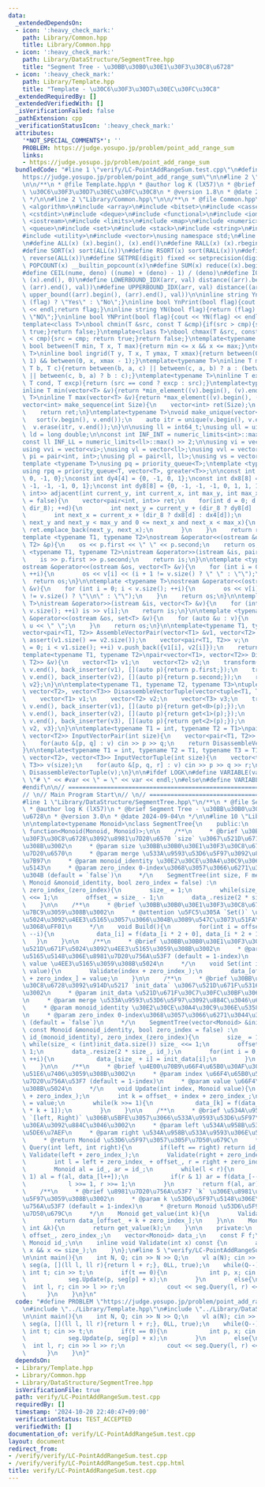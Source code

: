 ```yaml
---
data:
  _extendedDependsOn:
  - icon: ':heavy_check_mark:'
    path: Library/Common.hpp
    title: Library/Common.hpp
  - icon: ':heavy_check_mark:'
    path: Library/DataStructure/SegmentTree.hpp
    title: "Segment Tree - \u30BB\u30B0\u30E1\u30F3\u30C8\u6728"
  - icon: ':heavy_check_mark:'
    path: Library/Template.hpp
    title: "Template - \u30C6\u30F3\u30D7\u30EC\u30FC\u30C8"
  _extendedRequiredBy: []
  _extendedVerifiedWith: []
  _isVerificationFailed: false
  _pathExtension: cpp
  _verificationStatusIcon: ':heavy_check_mark:'
  attributes:
    '*NOT_SPECIAL_COMMENTS*': ''
    PROBLEM: https://judge.yosupo.jp/problem/point_add_range_sum
    links:
    - https://judge.yosupo.jp/problem/point_add_range_sum
  bundledCode: "#line 1 \"verify/LC-PointAddRangeSum.test.cpp\"\n#define PROBLEM \"\
    https://judge.yosupo.jp/problem/point_add_range_sum\"\n\n#line 2 \"Library/Template.hpp\"\
    \n\n/**\n * @file Template.hpp\n * @author log K (lX57)\n * @brief Template -\
    \ \u30C6\u30F3\u30D7\u30EC\u30FC\u30C8\n * @version 1.8\n * @date 2024-06-16\n\
    \ */\n\n#line 2 \"Library/Common.hpp\"\n\n/**\n * @file Common.hpp\n */\n\n#include\
    \ <algorithm>\n#include <array>\n#include <bitset>\n#include <cassert>\n#include\
    \ <cstdint>\n#include <deque>\n#include <functional>\n#include <iomanip>\n#include\
    \ <iostream>\n#include <limits>\n#include <map>\n#include <numeric>\n#include\
    \ <queue>\n#include <set>\n#include <stack>\n#include <string>\n#include <tuple>\n\
    #include <utility>\n#include <vector>\nusing namespace std;\n#line 12 \"Library/Template.hpp\"\
    \n#define ALL(x) (x).begin(), (x).end()\n#define RALL(x) (x).rbegin(), (x).rend()\n\
    #define SORT(x) sort(ALL(x))\n#define RSORT(x) sort(RALL(x))\n#define REVERSE(x)\
    \ reverse(ALL(x))\n#define SETPRE(digit) fixed << setprecision(digit)\n#define\
    \ POPCOUNT(x) __builtin_popcount(x)\n#define SUM(x) reduce((x).begin(), (x).end())\n\
    #define CEIL(nume, deno) ((nume) + (deno) - 1) / (deno)\n#define IOTA(x) iota((x).begin(),\
    \ (x).end(), 0)\n#define LOWERBOUND_IDX(arr, val) distance((arr).begin(), lower_bound((arr).begin(),\
    \ (arr).end(), val))\n#define UPPERBOUND_IDX(arr, val) distance((arr).begin(),\
    \ upper_bound((arr).begin(), (arr).end(), val))\n\ninline string Yn(bool flag){return\
    \ (flag) ? \"Yes\" : \"No\";}\ninline bool YnPrint(bool flag){cout << Yn(flag)\
    \ << endl;return flag;}\ninline string YN(bool flag){return (flag) ? \"YES\" :\
    \ \"NO\";}\ninline bool YNPrint(bool flag){cout << YN(flag) << endl;return flag;}\n\
    template<class T>\nbool chmin(T &src, const T &cmp){if(src > cmp){src = cmp; return\
    \ true;}return false;}\ntemplate<class T>\nbool chmax(T &src, const T &cmp){if(src\
    \ < cmp){src = cmp; return true;}return false;}\ntemplate<typename T>\ninline\
    \ bool between(T min, T x, T max){return min <= x && x <= max;}\ntemplate<typename\
    \ T>\ninline bool ingrid(T y, T x, T ymax, T xmax){return between(0, y, ymax -\
    \ 1) && between(0, x, xmax - 1);}\ntemplate<typename T>\ninline T median(T a,\
    \ T b, T c){return between(b, a, c) || between(c, a, b) ? a : (between(a, b, c)\
    \ || between(c, b, a) ? b : c);}\ntemplate<typename T>\ninline T except(T src,\
    \ T cond, T excp){return (src == cond ? excp : src);}\ntemplate<typename T>\n\
    inline T min(vector<T> &v){return *min_element((v).begin(), (v).end());}\ntemplate<typename\
    \ T>\ninline T max(vector<T> &v){return *max_element((v).begin(), (v).end());}\n\
    vector<int> make_sequence(int Size){\n    vector<int> ret(Size);\n    IOTA(ret);\n\
    \    return ret;\n}\ntemplate<typename T>\nvoid make_unique(vector<T> &v){\n \
    \   sort(v.begin(), v.end());\n    auto itr = unique(v.begin(), v.end());\n  \
    \  v.erase(itr, v.end());\n}\n\nusing ll = int64_t;\nusing ull = uint64_t;\nusing\
    \ ld = long double;\n\nconst int INF_INT = numeric_limits<int>::max() >> 2;\n\
    const ll INF_LL = numeric_limits<ll>::max() >> 2;\n\nusing vi = vector<int>;\n\
    using vvi = vector<vi>;\nusing vl = vector<ll>;\nusing vvl = vector<vl>;\nusing\
    \ pi = pair<int, int>;\nusing pl = pair<ll, ll>;\nusing vs = vector<string>;\n\
    template <typename T>\nusing pq = priority_queue<T>;\ntemplate <typename T>\n\
    using rpq = priority_queue<T, vector<T>, greater<T>>;\n\nconst int dx4[4] = {1,\
    \ 0, -1, 0};\nconst int dy4[4] = {0, -1, 0, 1};\nconst int dx8[8] = {1, 1, 0,\
    \ -1, -1, -1, 0, 1};\nconst int dy8[8] = {0, -1, -1, -1, 0, 1, 1, 1};\n\nvector<pair<int,\
    \ int>> adjacent(int current_y, int current_x, int max_y, int max_x, bool dir_8\
    \ = false){\n    vector<pair<int, int>> ret;\n    for(int d = 0; d < 4 * (1 +\
    \ dir_8); ++d){\n        int next_y = current_y + (dir_8 ? dy8[d] : dy4[d]);\n\
    \        int next_x = current_x + (dir_8 ? dx8[d] : dx4[d]);\n        if(0 <=\
    \ next_y and next_y < max_y and 0 <= next_x and next_x < max_x){\n           \
    \ ret.emplace_back(next_y, next_x);\n        }\n    }\n    return ret;\n}\n\n\
    template <typename T1, typename T2>\nostream &operator<<(ostream &os, const pair<T1,\
    \ T2> &p){\n    os << p.first << \" \" << p.second;\n    return os;\n}\n\ntemplate\
    \ <typename T1, typename T2>\nistream &operator>>(istream &is, pair<T1, T2> &p){\n\
    \    is >> p.first >> p.second;\n    return is;\n}\n\ntemplate <typename T>\n\
    ostream &operator<<(ostream &os, vector<T> &v){\n    for (int i = 0; i < v.size();\
    \ ++i){\n        os << v[i] << (i + 1 != v.size() ? \" \" : \"\");\n    }\n  \
    \  return os;\n}\n\ntemplate <typename T>\nostream &operator<<(ostream &os, vector<vector<T>>\
    \ &v){\n    for (int i = 0; i < v.size(); ++i){\n        os << v[i] << (i + 1\
    \ != v.size() ? \"\\n\" : \"\");\n    }\n    return os;\n}\n\ntemplate <typename\
    \ T>\nistream &operator>>(istream &is, vector<T> &v){\n    for (int i = 0; i <\
    \ v.size(); ++i) is >> v[i];\n    return is;\n}\n\ntemplate <typename T>\nostream\
    \ &operator<<(ostream &os, set<T> &v){\n    for (auto &u : v){\n        os <<\
    \ u << \" \";\n    }\n    return os;\n}\n\ntemplate<typename T1, typename T2>\n\
    vector<pair<T1, T2>> AssembleVectorPair(vector<T1> &v1, vector<T2> &v2){\n   \
    \ assert(v1.size() == v2.size());\n    vector<pair<T1, T2>> v;\n    for(int i\
    \ = 0; i < v1.size(); ++i) v.push_back({v1[i], v2[i]});\n    return v;\n}\n\n\
    template<typename T1, typename T2>\npair<vector<T1>, vector<T2>> DisassembleVectorPair(vector<pair<T1,\
    \ T2>> &v){\n    vector<T1> v1;\n    vector<T2> v2;\n    transform(v.begin(),\
    \ v.end(), back_inserter(v1), [](auto p){return p.first;});\n    transform(v.begin(),\
    \ v.end(), back_inserter(v2), [](auto p){return p.second;});\n    return {v1,\
    \ v2};\n}\n\ntemplate<typename T1, typename T2, typename T3>\ntuple<vector<T1>,\
    \ vector<T2>, vector<T3>> DisassembleVectorTuple(vector<tuple<T1, T2, T3>> &v){\n\
    \    vector<T1> v1;\n    vector<T2> v2;\n    vector<T3> v3;\n    transform(v.begin(),\
    \ v.end(), back_inserter(v1), [](auto p){return get<0>(p);});\n    transform(v.begin(),\
    \ v.end(), back_inserter(v2), [](auto p){return get<1>(p);});\n    transform(v.begin(),\
    \ v.end(), back_inserter(v3), [](auto p){return get<2>(p);});\n    return {v1,\
    \ v2, v3};\n}\n\ntemplate<typename T1 = int, typename T2 = T1>\npair<vector<T1>,\
    \ vector<T2>> InputVectorPair(int size){\n    vector<pair<T1, T2>> v(size);\n\
    \    for(auto &[p, q] : v) cin >> p >> q;\n    return DisassembleVectorPair(v);\n\
    }\n\ntemplate<typename T1 = int, typename T2 = T1, typename T3 = T1>\ntuple<vector<T1>,\
    \ vector<T2>, vector<T3>> InputVectorTuple(int size){\n    vector<tuple<T1, T2,\
    \ T3>> v(size);\n    for(auto &[p, q, r] : v) cin >> p >> q >> r;\n    return\
    \ DisassembleVectorTuple(v);\n}\n\n#ifdef LOGK\n#define VARIABLE(var) cerr <<\
    \ \"# \" << #var << \" = \" << var << endl;\n#else\n#define VARIABLE(...) 42\n\
    #endif\n\n// ==============================================================\n\
    // \n// Main Program Start\n// \n// ==============================================================\n\
    #line 1 \"Library/DataStructure/SegmentTree.hpp\"\n/**\n * @file SegmentTree.hpp\n\
    \ * @author log K (lX57)\n * @brief Segment Tree - \u30BB\u30B0\u30E1\u30F3\u30C8\
    \u6728\n * @version 3.0\n * @date 2024-09-04\n */\n\n#line 10 \"Library/DataStructure/SegmentTree.hpp\"\
    \n\ntemplate<typename Monoid>\nclass SegmentTree{\n    public:\n    using F =\
    \ function<Monoid(Monoid, Monoid)>;\n\n    /**\n     * @brief \u30BB\u30B0\u30E1\
    \u30F3\u30C8\u6728\u3092\u8981\u7D20\u6570 `size` \u3067\u521D\u671F\u5316\u3059\
    \u308B\u3002\n     * @param size \u30BB\u30B0\u30E1\u30F3\u30C8\u6728\u306E\u8981\
    \u7D20\u6570\n     * @param merge \u533A\u9593\u53D6\u5F97\u3092\u884C\u3046\u6F14\
    \u7B97\n     * @param monoid_identity \u30E2\u30CE\u30A4\u30C9\u306E\u5358\u4F4D\
    \u5143\n     * @param zero_index 0-index\u3068\u3057\u3066\u6271\u3044\u305F\u3044\
    \u304B (default = `false`)\n     */\n    SegmentTree(int size, F merge, const\
    \ Monoid &monoid_identity, bool zero_index = false) :\n            f(merge), id_(monoid_identity),\
    \ zero_index_(zero_index){\n        size_ = 1;\n        while(size_ < size) size_\
    \ <<= 1;\n        offset_ = size_ - 1;\n        data_.resize(2 * size_, id_);\n\
    \    }\n\n    /**\n     * @brief \u30BB\u30B0\u30E1\u30F3\u30C8\u6728\u3092\u69CB\
    \u7BC9\u3059\u308B\u3002\n     * @attention \u5FC5\u305A `Set()` \u3067\u521D\u671F\
    \u5024\u3092\u4EE3\u5165\u3057\u3066\u304B\u3089\u547C\u3073\u51FA\u3059\u3053\
    \u3068\uFF01\n     */\n    void Build(){\n        for(int i = offset_; i >= 1;\
    \ --i){\n            data_[i] = f(data_[i * 2 + 0], data_[i * 2 + 1]);\n     \
    \   }\n    }\n\n    /**\n     * @brief \u30BB\u30B0\u30E1\u30F3\u30C8\u6728\u306E\
    \u521D\u671F\u5024\u3092\u4EE3\u5165\u3059\u308B\u3002\n     * @param index \u4EE3\
    \u5165\u5148\u306E\u8981\u7D20\u756A\u53F7 (default = 1-index)\n     * @param\
    \ value \u4EE3\u5165\u3059\u308B\u5024\n     */\n    void Set(int index, Monoid\
    \ value){\n        Validate(index + zero_index_);\n        data_[offset_ + index\
    \ + zero_index_] = value;\n    }\n\n    /**\n     * @brief \u30BB\u30B0\u30E1\u30F3\
    \u30C8\u6728\u3092\u914D\u5217 `init_data` \u3067\u521D\u671F\u5316\u3059\u308B\
    \u3002\n     * @param init_data \u521D\u671F\u30C7\u30FC\u30BF\u306E\u914D\u5217\
    \n     * @param merge \u533A\u9593\u53D6\u5F97\u3092\u884C\u3046\u6F14\u7B97\n\
    \     * @param monoid_identity \u30E2\u30CE\u30A4\u30C9\u306E\u5358\u4F4D\u5143\
    \n     * @param zero_index 0-index\u3068\u3057\u3066\u6271\u3044\u305F\u3044\u304B\
    \ (default = `false`)\n     */\n    SegmentTree(vector<Monoid> &init_data, F merge,\
    \ const Monoid &monoid_identity, bool zero_index = false) :\n            f(merge),\
    \ id_(monoid_identity), zero_index_(zero_index){\n        size_ = 1;\n       \
    \ while(size_ < (int)init_data.size()) size_ <<= 1;\n        offset_ = size_ -\
    \ 1;\n        data_.resize(2 * size_, id_);\n        for(int i = 0; i < (int)init_data.size();\
    \ ++i){\n            data_[size_ + i] = init_data[i];\n        }\n        Build();\n\
    \    }\n\n    /**\n     * @brief \u4E00\u70B9\u66F4\u65B0\u30AF\u30A8\u30EA\u3092\
    \u51E6\u7406\u3059\u308B\u3002\n     * @param index \u66F4\u65B0\u5148\u306E\u8981\
    \u7D20\u756A\u53F7 (default = 1-index)\n     * @param value \u66F4\u65B0\u3059\
    \u308B\u5024\n     */\n    void Update(int index, Monoid value){\n        Validate(index\
    \ + zero_index_);\n        int k = offset_ + index + zero_index_;\n        data_[k]\
    \ = value;\n        while(k >>= 1){\n            data_[k] = f(data_[2 * k], data_[2\
    \ * k + 1]);\n        }\n    }\n\n    /**\n     * @brief \u534A\u958B\u533A\u9593\
    \ `[left, Right)` \u306B\u5BFE\u3057\u3066\u533A\u9593\u53D6\u5F97\u30AF\u30A8\
    \u30EA\u3092\u884C\u3046\u3002\n     * @param left \u534A\u958B\u533A\u9593\u306E\
    \u5DE6\u7AEF\n     * @param right \u534A\u958B\u533A\u9593\u306E\u53F3\u7AEF\n\
    \     * @return Monoid \u53D6\u5F97\u3057\u305F\u7D50\u679C\n     */\n    Monoid\
    \ Query(int left, int right){\n        if(left == right) return id_;\n       \
    \ Validate(left + zero_index_);\n        Validate(right + zero_index_ - 1);\n\
    \        int l = left + zero_index_ + offset_, r = right + zero_index_ + offset_;\n\
    \        Monoid al = id_, ar = id_;\n        while(l < r){\n            if(l &\
    \ 1) al = f(al, data_[l++]);\n            if(r & 1) ar = f(data_[--r], ar);\n\
    \            l >>= 1, r >>= 1;\n        }\n        return f(al, ar);\n    }\n\n\
    \    /**\n     * @brief \u8981\u7D20\u756A\u53F7 `k` \u306E\u8981\u7D20\u3092\u53D6\
    \u5F97\u3059\u308B\u3002\n     * @param k \u53D6\u5F97\u5148\u306E\u8981\u7D20\
    \u756A\u53F7 (default = 1-index)\n     * @return Monoid \u53D6\u5F97\u3057\u305F\
    \u7D50\u679C\n     */\n    Monoid get_value(int k){\n        Validate(k + zero_index_);\n\
    \        return data_[offset_ + k + zero_index_];\n    }\n\n    Monoid operator[](const\
    \ int &k){\n        return get_value(k);\n    }\n\n    private:\n    int size_,\
    \ offset_, zero_index_;\n    vector<Monoid> data_;\n    const F f;\n    const\
    \ Monoid id_;\n\n    inline void Validate(int x) const {\n        assert(1 <=\
    \ x && x <= size_);\n    }\n};\n#line 5 \"verify/LC-PointAddRangeSum.test.cpp\"\
    \n\nint main(){\n    int N, Q; cin >> N >> Q;\n    vl a(N); cin >> a;\n\n    SegmentTree<ll>\
    \ seg(a, [](ll l, ll r){return l + r;}, 0LL, true);\n    while(Q--){\n       \
    \ int t; cin >> t;\n        if(t == 0){\n            int p, x; cin >> p >> x;\n\
    \            seg.Update(p, seg[p] + x);\n        }\n        else{\n          \
    \  int l, r; cin >> l >> r;\n            cout << seg.Query(l, r) << endl;\n  \
    \      }\n    }\n}\n"
  code: "#define PROBLEM \"https://judge.yosupo.jp/problem/point_add_range_sum\"\n\
    \n#include \"../Library/Template.hpp\"\n#include \"../Library/DataStructure/SegmentTree.hpp\"\
    \n\nint main(){\n    int N, Q; cin >> N >> Q;\n    vl a(N); cin >> a;\n\n    SegmentTree<ll>\
    \ seg(a, [](ll l, ll r){return l + r;}, 0LL, true);\n    while(Q--){\n       \
    \ int t; cin >> t;\n        if(t == 0){\n            int p, x; cin >> p >> x;\n\
    \            seg.Update(p, seg[p] + x);\n        }\n        else{\n          \
    \  int l, r; cin >> l >> r;\n            cout << seg.Query(l, r) << endl;\n  \
    \      }\n    }\n}"
  dependsOn:
  - Library/Template.hpp
  - Library/Common.hpp
  - Library/DataStructure/SegmentTree.hpp
  isVerificationFile: true
  path: verify/LC-PointAddRangeSum.test.cpp
  requiredBy: []
  timestamp: '2024-10-20 22:40:47+09:00'
  verificationStatus: TEST_ACCEPTED
  verifiedWith: []
documentation_of: verify/LC-PointAddRangeSum.test.cpp
layout: document
redirect_from:
- /verify/verify/LC-PointAddRangeSum.test.cpp
- /verify/verify/LC-PointAddRangeSum.test.cpp.html
title: verify/LC-PointAddRangeSum.test.cpp
---
```

